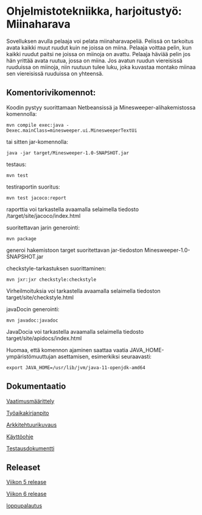 # **Ohjelmistotekniikka, harjoitustyö: Miinaharava**

Sovelluksen avulla pelaaja voi pelata miinaharavapeliä. Pelissä on tarkoitus avata kaikki muut ruudut kuin ne joissa on miina. Pelaaja voittaa pelin, kun kaikki ruudut paitsi ne joissa on miinoja on avattu. Pelaaja häviää pelin jos hän yrittää avata ruutua, jossa on miina. Jos avatun ruudun viereisissä ruuduissa on miinoja, niin ruutuun tulee luku, joka kuvastaa montako miinaa sen viereisissä ruuduissa on yhteensä.


## Komentorivikomennot:


Koodin pystyy suorittamaan Netbeansissä ja Minesweeper-alihakemistossa komennolla:
```
mvn compile exec:java -Dexec.mainClass=minesweeper.ui.MinesweeperTextUi
```
tai sitten jar-komennolla:
```
java -jar target/Minesweeper-1.0-SNAPSHOT.jar 
```


testaus:
```
mvn test
```


testiraportin suoritus:
```
mvn test jacoco:report
```
raporttia voi tarkastella avaamalla selaimella tiedosto /target/site/jacoco/index.html



suoritettavan jarin generointi:
```
mvn package
```
generoi hakemistoon target suoritettavan jar-tiedoston Minesweeper-1.0-SNAPSHOT.jar



checkstyle-tarkastuksen suorittaminen:
```
mvn jxr:jxr checkstyle:checkstyle
```
Virheilmoituksia voi tarkastella avaamalla selaimella tiedoston target/site/checkstyle.html



javaDocin generointi:
```
mvn javadoc:javadoc
```
JavaDocia voi tarkastella avaamalla selaimella tiedosto target/site/apidocs/index.html

Huomaa, että komennon ajaminen saattaa vaatia JAVA_HOME-ympäristömuuttujan asettamisen, esimerkiksi seuraavasti: 
```
export JAVA_HOME=/usr/lib/jvm/java-11-openjdk-amd64
```


## Dokumentaatio

[Vaatimusmäärittely](https://github.com/jullebli/ot-harjoitustyo/blob/master/dokumentaatio/vaatimusmaarittely.md)

[Työaikakirjanpito](https://github.com/jullebli/ot-harjoitustyo/blob/master/dokumentaatio/tuntikirjanpito.md)

[Arkkitehtuurikuvaus](https://github.com/jullebli/ot-harjoitustyo/blob/master/dokumentaatio/arkkitehtuuri.md)

[Käyttöohje](https://github.com/jullebli/ot-harjoitustyo/blob/master/dokumentaatio/kayttoohje.md)

[Testausdokumentti](https://github.com/jullebli/minesweeper/blob/master/dokumentaatio/testaus.md)


## Releaset

[Viikon 5 release](https://github.com/jullebli/ot-harjoitustyo/releases/tag/viikko5)

[Viikon 6 release](https://github.com/jullebli/ot-harjoitustyo/releases/tag/viikko6)

[loppupalautus](https://github.com/jullebli/minesweeper/releases/tag/loppupalautus)
